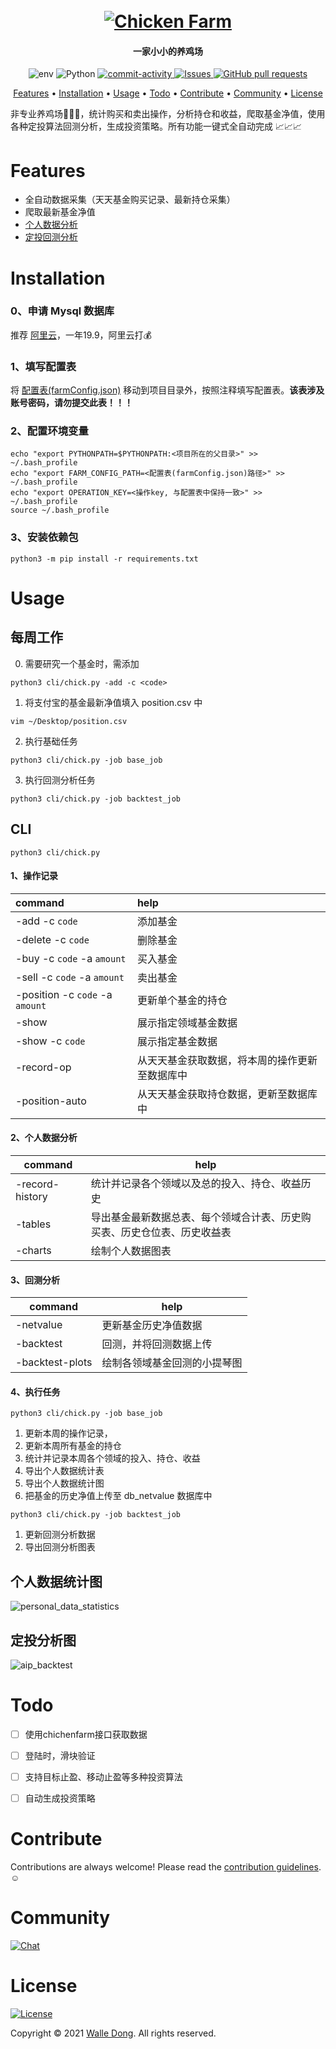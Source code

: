 <h1 align="center">
  <br>
  <a href="https://github.com/WalleDong/ChickenFarm"><img src="./docs/images/logo.png" alt="Chicken Farm"></a>
</h1>
<h4 align="center">一家小小的养鸡场 </h4>


<p align="center">
    <a>
      <img alt="env" src="https://img.shields.io/badge/macOS-passing-green?logo=apple" />
    </a>
    <a>
      <img alt="Python" src="https://img.shields.io/badge/Python-3.8-blue?logo=python&logoColor=white" />
    </a>
    <a href="https://github.com/WalleDong/ChickenFarm/graphs/commit-activity">
      <img alt="commit-activity" src="https://img.shields.io/github/last-commit/WalleDong/ChickenFarm.svg?logo=github&logoColor=white" />
    </a>
    <a href="https://github.com/WalleDong/ChickenFarm/issues">
      <img alt="Issues" src="https://img.shields.io/github/issues/WalleDong/ChickenFarm?style=flat&color=%23FFA24E&label=Issues&logo=github" />
    </a>
    <a href="https://github.com/WalleDong/ChickenFarm/pulls">
      <img alt="GitHub pull requests" src="https://img.shields.io/github/issues-pr/WalleDong/ChickenFarm?color=0088ff&logo=github" />
    </a>
  </p>


<p align="center">
  <a href="#Features">Features</a> •
  <a href="#Installation">Installation</a> •
  <a href="#Usage">Usage</a> •
  <a href="#Todo">Todo</a> •
  <a href="#Contribute">Contribute</a> •
  <a href="#Community">Community</a> •
  <a href="#License">License</a>
</p>

非专业养鸡场:hatching_chick::hatched_chick::baby_chick:，统计购买和卖出操作，分析持仓和收益，爬取基金净值，使用各种定投算法回测分析，生成投资策略。所有功能一键式全自动完成 :chart_with_upwards_trend::chart_with_upwards_trend::chart_with_upwards_trend:


# Features
- 全自动数据采集（天天基金购买记录、最新持仓采集）
- 爬取最新基金净值
- [个人数据分析](#个人数据统计图)
- [定投回测分析](#定投分析图)

# Installation

### 0、申请 Mysql 数据库
推荐 [阿里云](https://cn.aliyun.com/product/rds/mysql)，一年19.9，阿里云打:moneybag:

### 1、填写配置表
将 [配置表(farmConfig.json)](./farmConfig.json) 移动到项目目录外，按照注释填写配置表。**该表涉及账号密码，请勿提交此表！！！**

### 2、配置环境变量
```shell
echo "export PYTHONPATH=$PYTHONPATH:<项目所在的父目录>" >> ~/.bash_profile
echo "export FARM_CONFIG_PATH=<配置表(farmConfig.json)路径>" >> ~/.bash_profile
echo "export OPERATION_KEY=<操作key, 与配置表中保持一致>" >> ~/.bash_profile
source ~/.bash_profile
```

### 3、安装依赖包
```shell
python3 -m pip install -r requirements.txt
```
# Usage

## 每周工作

0. 需要研究一个基金时，需添加
```shell
python3 cli/chick.py -add -c <code>
```
1. 将支付宝的基金最新净值填入 position.csv 中
```shell
vim ~/Desktop/position.csv
```
2. 执行基础任务
```shell
python3 cli/chick.py -job base_job
```
3. 执行回测分析任务
```shell
python3 cli/chick.py -job backtest_job
```

## CLI

```shell
python3 cli/chick.py
```

#### 1、操作记录

| command                         | help                                           |
| :------------------------------ | :--------------------------------------------- |
| -add -c `code`                  | 添加基金                                       |
| -delete -c `code`               | 删除基金                                       |
| -buy -c `code` -a `amount`      | 买入基金                                       |
| -sell -c `code` -a `amount`     | 卖出基金                                       |
| -position -c `code` -a `amount` | 更新单个基金的持仓                             |
| -show                           | 展示指定领域基金数据                           |
| -show -c `code`                 | 展示指定基金数据                               |
| -record-op                      | 从天天基金获取数据，将本周的操作更新至数据库中 |
| -position-auto                  | 从天天基金获取持仓数据，更新至数据库中         |

#### 2、个人数据分析

| command         | help                                                         |
| --------------- | ------------------------------------------------------------ |
| -record-history | 统计并记录各个领域以及总的投入、持仓、收益历史               |
| -tables         | 导出基金最新数据总表、每个领域合计表、历史购买表、历史仓位表、历史收益表 |
| -charts         | 绘制个人数据图表                                             |

#### 3、回测分析

| command         | help                         |
| --------------- | ---------------------------- |
| -netvalue       | 更新基金历史净值数据         |
| -backtest       | 回测，并将回测数据上传       |
| -backtest-plots | 绘制各领域基金回测的小提琴图 |

#### 4、执行任务

```shell
python3 cli/chick.py -job base_job
```

1. 更新本周的操作记录，
2. 更新本周所有基金的持仓
3. 统计并记录本周各个领域的投入、持仓、收益
4. 导出个人数据统计表
5. 导出个人数据统计图
6. 把基金的历史净值上传至 db_netvalue 数据库中

```shell
python3 cli/chick.py -job backtest_job
```

1. 更新回测分析数据
2. 导出回测分析图表

## 个人数据统计图

![personal_data_statistics](./docs/images/personal_data_statistics.jpg)

## 定投分析图

![aip_backtest](./docs/images/aip_backtest.jpg)


# Todo

- [ ] 使用chichenfarm接口获取数据
- [ ] 登陆时，滑块验证
- [ ] 支持目标止盈、移动止盈等多种投资算法
- [ ] 自动生成投资策略


# Contribute

Contributions are always welcome!
Please read the [contribution guidelines](https://github.com/WalleDong/ChickenFarm/blob/main/docs/contribution.md).:relaxed:

# Community

[![Chat](https://img.shields.io/badge/Chat%20on-Wechat-green?logo=wechat&style=social)](./docs/images/wechat.JPG)

# License

[![License](https://img.shields.io/github/license/WalleDong/ChickenFarm?color=blue&label=license)](https://github.com/WalleDong/ChickenFarm/blob/main/LICENSE)

Copyright © 2021 [Walle Dong](https://github.com/WalleDong). All rights reserved.
